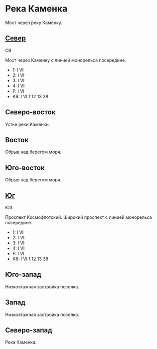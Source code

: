 # Река Каменка

Мост через реку Каменку.

## [Север](./590020.md)

СВ

Мост через Каменку с линией монорельса посередине.

* 1:    I   VI
* 2:    I   VI
* 3:    I   VI
* 4:    I   VI
* F:    I   VI
* K6:   I   VI
        1   12  13  38

## Северо-восток

Устье реки Каменки.

## Восток

Обрыв над берегом моря.

## Юго-восток

Обрыв над берегом моря.

## [Юг](./590030.md)

ЮЗ

Проспект Космофлотский.
Широкий проспект с линией монорельса посередине.

* 1:    I   VI
* 2:    I   VI
* 3:    I   VI
* 4:    I   VI
* F:    I   VI
* K6:   I   VI
        1   12  13  38

## Юго-запад

Низкоэтажная застройка поселка.

## Запад

Низкоэтажная застройка поселка.

## Северо-запад

Река Каменка.
